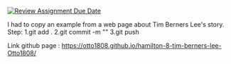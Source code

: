 [![Review Assignment Due Date](https://classroom.github.com/assets/deadline-readme-button-24ddc0f5d75046c5622901739e7c5dd533143b0c8e959d652212380cedb1ea36.svg)](https://classroom.github.com/a/beaczqnd)


I had to copy an example from a web page about Tim Berners Lee's story.
Step:
1.git add .
2.git commit -m ""
3.git push

Link github page : https://otto1808.github.io/hamilton-8-tim-berners-lee-Otto1808/
